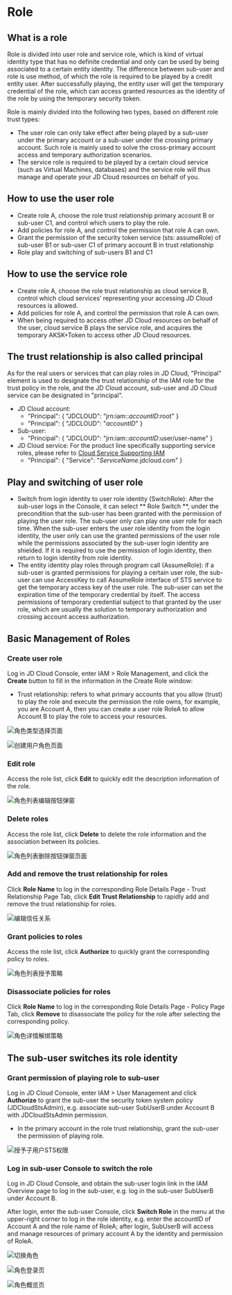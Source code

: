 # Role
## What is a role
Role is divided into user role and service role, which is kind of virtual identity type that has no definite credential and only can be used by being associated to a certain entity identity. The difference between sub-user and role is use method, of which the role is required to be played by a credit entity user. After successfully playing, the entity user will get the temporary credential of the role, which can access granted resources as the identity of the role by using the temporary security token.

Role is mainly divided into the following two types, based on different role trust types:

- The user role can only take effect after being played by a sub-user under the primary account or a sub-user under the crossing primary account. Such role is mainly used to solve the cross-primary account access and temporary authorization scenarios.
- The service role is required to be played by a certain cloud service (such as Virtual Machines, databases) and the service role will thus manage and operate your JD Cloud resources on behalf of you.

## How to use the user role
- Create role A, choose the role trust relationship primary account B or sub-user C1, and control which users to play the role.
- Add policies for role A, and control the permission that role A can own.
- Grant the permission of the security token service (sts: assumeRole) of sub-user B1 or sub-user C1 of primary account B in trust relationship
- Role play and switching of sub-users B1 and C1

## How to use the service role
- Create role A, choose the role trust relationship as cloud service B, control which cloud services’ representing your accessing JD Cloud resources is allowed.
- Add policies for role A, and control the permission that role A can own.
- When being required to access other JD Cloud resources on behalf of the user, cloud service B plays the service role, and acquires the temporary AKSK+Token to access other JD Cloud resources.

## The trust relationship is also called principal
As for the real users or services that can play roles in JD Cloud, "Principal" element is used to designate the trust relationship of the IAM role for the trust policy in the role, and the JD Cloud account, sub-user and JD Cloud service can be designated in "principal".

- JD Cloud account:
  - "Principal": { "JDCLOUD": "jrn:iam::*accountID*:root" }
  - "Principal": { "JDCLOUD": "*accountID*" }
- Sub-user:
  - "Principal": { "JDCLOUD": "jrn:iam::*accountID*:user/user-name" }
- JD Cloud service: For the product line specifically supporting service roles, please refer to [Cloud Service Supporting IAM](https://docs.jdcloud.com/en/iam/support-services)
  - "Principal": { "Service": "*ServiceName*.jdcloud.com" }

## Play and switching of user role
- Switch from login identity to user role identity (SwitchRole):
  After the sub-user logs in the Console, it can select ** Role Switch **, under the precondition that the sub-user has been granted with the permission of playing the user role. The sub-user only can play one user role for each time. When the sub-user enters the user role identity from the login identity, the user only can use the granted permissions of the user role while the permissions associated by the sub-user login identity are shielded. If it is required to use the permission of login identity, then return to login identity from role identity.
- The entity identity play roles through program call (AssumeRole):
  if a sub-user is granted permissions for playing a certain user role, the sub-user can use AccessKey to call AssumeRole interface of STS service to get the temporary access key of the user role. The sub-user can set the expiration time of the temporary credential by itself. The access permissions of temporary credential subject to that granted by the user role, which are usually the solution to temporary authorization and crossing account access authorization.

## Basic Management of Roles
### Create user role

Log in JD Cloud Console, enter IAM > Role Management, and click the **Create** button to fill in the information in the Create Role window:
 
  - Trust relationship: refers to what primary accounts that you allow (trust) to play the role and execute the permission the role owns, for example, you are Account A, then you can create a user role RoleA to allow Account B to play the role to access your resources.

![角色类型选择页面](../../../../image/IAM/RoleManagement/角色类型选择页面.jpg)

![创建用户角色页面](../../../../image/IAM/RoleManagement/创建用户角色页面.png)


### Edit role

Access the role list, click **Edit** to quickly edit the description information of the role.

![角色列表编辑按钮弹窗](../../../../image/IAM/RoleManagement/角色编辑.jpg)


### Delete roles

Access the role list, click **Delete** to delete the role information and the association between its policies.

![角色列表删除按钮弹窗页面](../../../../image/IAM/RoleManagement/角色删除.jpg)


### Add and remove the trust relationship for roles

Click **Role Name** to log in the corresponding Role Details Page - Trust Relationship Page Tab, click **Edit Trust Relationship** to rapidly add and remove the trust relationship for roles.

![编辑信任关系](../../../../image/IAM/RoleManagement/编辑信任关系.jpg)


### Grant policies to roles

Access the role list, click **Authorize** to quickly grant the corresponding policy to roles.

![角色列表授予策略](../../../../image/IAM/RoleManagement/角色授予策略.jpg)


### Disassociate policies for roles

Click **Role Name** to log in the corresponding Role Details Page - Policy Page Tab, click **Remove** to disassociate the policy for the role after selecting the corresponding policy.

![角色详情解绑策略](../../../../image/IAM/RoleManagement/角色移除策略.jpg)

## The sub-user switches its role identity

### Grant permission of playing role to sub-user

Log in JD Cloud Console, enter IAM > User Management and click **Authorize** to grant the sub-user the security token system policy (JDCloudStsAdmin), e.g. associate sub-user SubUserB under Account B with JDCloudStsAdmin permission.
 
  - In the primary account in the role trust relationship, grant the sub-user the permission of playing role.

![授予子用户STS权限](../../../../image/IAM/RoleManagement/授予子用户STS权限.jpg)


### Log in sub-user Console to switch the role

Log in JD Cloud Console, and obtain the sub-user login link in the IAM Overview page to log in the sub-user, e.g. log in the sub-user SubUserB under Account B.
 
After login, enter the sub-user Console, click **Switch Role** in the menu at the upper-right corner to log in the role identity, e.g. enter the accountID of Account A and the role name of RoleA; after login, SubUserB will access and manage resources of primary account A by the identity and permission of RoleA.

![切换角色](../../../../image/IAM/RoleManagement/切换角色.jpg)

![角色登录页](../../../../image/IAM/RoleManagement/角色登录页.jpg)

![角色概览页](../../../../image/IAM/RoleManagement/角色概览页.jpg)
